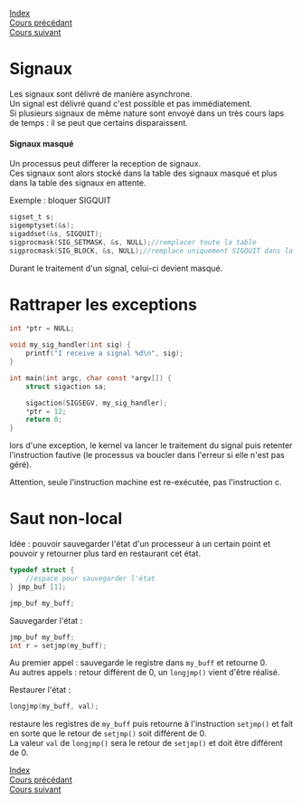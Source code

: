 [Index](./index.md)  
[Cours précédant](./cours_7.md)  
[Cours suivant](./cours_9.md)

# Signaux

Les signaux sont délivré de manière asynchrone.  
Un signal est délivré quand c'est possible et pas immédiatement.  
Si plusieurs signaux de même nature sont envoyé dans un très cours laps de temps : il se peut que certains disparaissent.

#### Signaux masqué

Un processus peut differer la reception de signaux.  
Ces signaux sont alors stocké dans la table des signaux masqué et plus dans la table des signaux en attente.

Exemple : bloquer SIGQUIT

```c
sigset_t s;
sigemptyset(&s);
sigaddset(&s, SIGQUIT);
sigprocmask(SIG_SETMASK, &s, NULL);//remplacer toute la table
sigprocmask(SIG_BLOCK, &s, NULL);//remplace uniquement SIGQUIT dans la table
```

Durant le traitement d'un signal, celui-ci devient masqué.

# Rattraper les exceptions

```c
int *ptr = NULL;

void my_sig_handler(int sig) {
	printf("I receive a signal %d\n", sig);
}

int main(int argc, char const *argv[]) {
	struct sigaction sa;

	sigaction(SIGSEGV, my_sig_handler);
	*ptr = 12;
	return 0;
}
```
lors d'une exception, le kernel va lancer le traitement du signal puis retenter l'instruction fautive (le processus va boucler dans l'erreur si elle n'est pas géré).

Attention, seule l'instruction machine est re-exécutée, pas l'instruction c.

# Saut non-local

Idée : pouvoir sauvegarder l'état d'un processeur à un certain point et pouvoir y retourner plus tard en restaurant cet état.

```c
typedef struct {
	//espace pour sauvegarder l'état
} jmp_buf [1];

jmp_buf my_buff;
```
Sauvegarder l'état :
```c
jmp_buf my_buff;
int r = setjmp(my_buff);
```
Au premier appel : sauvegarde le registre dans `my_buff` et retourne 0.  
Au autres appels : retour différent de 0, un `longjmp()` vient d'être réalisé.

Restaurer l'état :
```c
longjmp(my_buff, val);
```
restaure les registres de `my_buff` puis retourne à l'instruction `setjmp()` et fait en sorte que le retour de `setjmp()` soit différent de 0.  
La valeur `val` de `longjmp()` sera le retour de `setjmp()` et doit être différent de 0.

[Index](./index.md)  
[Cours précédant](./cours_7.md)  
[Cours suivant](./cours_9.md)
